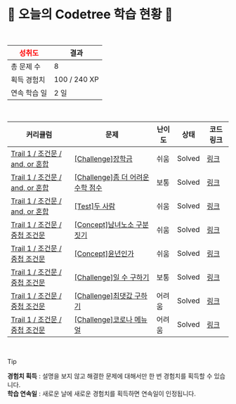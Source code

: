 # 🌲 오늘의 Codetree 학습 현황 🌲

<br />

| <span style="color:red;display:block;text-align:center;"> **성취도**</span> | 결과 |
|---|---|
| 총 문제 수 | 8 |
| 획득 경험치 | 100 / 240 XP |
| 연속 학습 일 | 2 일 |

<br />

|커리큘럼|문제|난이도|상태|코드 링크|
|---|---|---|---|---|
|[Trail 1 / 조건문 / and, or 혼합](https://https://en.codetree.ai/trail-info/novice-low/)|[[Challenge]장학금](https://https://en.codetree.ai/trails/complete/curated-cards/challenge-scholarship/)|쉬움|Solved|[링크](https://github.com/ungs12/CodeTree/blob/main/250113/%EC%9E%A5%ED%95%99%EA%B8%88/scholarship.java)|
|[Trail 1 / 조건문 / and, or 혼합](https://https://en.codetree.ai/trail-info/novice-low/)|[[Challenge]좀 더 어려운 수학 점수](https://https://en.codetree.ai/trails/complete/curated-cards/challenge-math-scores-are-more-difficult/)|보통|Solved|[링크](https://github.com/ungs12/CodeTree/blob/main/250113/%EC%A2%80%20%EB%8D%94%20%EC%96%B4%EB%A0%A4%EC%9A%B4%20%EC%88%98%ED%95%99%20%EC%A0%90%EC%88%98/math-scores-are-more-difficult.java)|
|[Trail 1 / 조건문 / and, or 혼합](https://https://en.codetree.ai/trail-info/novice-low/)|[[Test]두 사람](https://https://en.codetree.ai/trails/complete/curated-cards/test-two-person/)|쉬움|Solved|[링크](https://github.com/ungs12/CodeTree/blob/main/250113/%EB%91%90%20%EC%82%AC%EB%9E%8C/two-person.java)|
|[Trail 1 / 조건문 / 중첩 조건문](https://https://en.codetree.ai/trail-info/novice-low/)|[[Concept]남녀노소 구분짓기](https://https://en.codetree.ai/trails/complete/curated-cards/intro-sex-and-age/)|쉬움|Solved|[링크](https://github.com/ungs12/CodeTree/blob/main/250113/%EB%82%A8%EB%85%80%EB%85%B8%EC%86%8C%20%EA%B5%AC%EB%B6%84%EC%A7%93%EA%B8%B0/sex-and-age.java)|
|[Trail 1 / 조건문 / 중첩 조건문](https://https://en.codetree.ai/trail-info/novice-low/)|[[Concept]윤년인가](https://https://en.codetree.ai/trails/complete/curated-cards/intro-is-leap-year/)|쉬움|Solved|[링크](https://github.com/ungs12/CodeTree/blob/main/250113/%EC%9C%A4%EB%85%84%EC%9D%B8%EA%B0%80/is-leap-year.java)|
|[Trail 1 / 조건문 / 중첩 조건문](https://https://en.codetree.ai/trail-info/novice-low/)|[[Challenge]일 수 구하기](https://https://en.codetree.ai/trails/complete/curated-cards/challenge-number-of-days-in-month/)|보통|Solved|[링크](https://github.com/ungs12/CodeTree/blob/main/250113/%EC%9D%BC%20%EC%88%98%20%EA%B5%AC%ED%95%98%EA%B8%B0/number-of-days-in-month.java)|
|[Trail 1 / 조건문 / 중첩 조건문](https://https://en.codetree.ai/trail-info/novice-low/)|[[Challenge]최댓값 구하기](https://https://en.codetree.ai/trails/complete/curated-cards/challenge-maximum-value/)|어려움|Solved|[링크](https://github.com/ungs12/CodeTree/blob/main/250113/%EC%B5%9C%EB%8C%93%EA%B0%92%20%EA%B5%AC%ED%95%98%EA%B8%B0/maximum-value.java)|
|[Trail 1 / 조건문 / 중첩 조건문](https://https://en.codetree.ai/trail-info/novice-low/)|[[Challenge]코로나 메뉴얼](https://https://en.codetree.ai/trails/complete/curated-cards/challenge-covid-manual/)|어려움|Solved|[링크](https://github.com/ungs12/CodeTree/blob/main/250113/%EC%BD%94%EB%A1%9C%EB%82%98%20%EB%A9%94%EB%89%B4%EC%96%BC/covid-manual.java)|


<br />

> [!TIP]
> **경험치 획득** : 설명을 보지 않고 해결한 문제에 대해서만 한 번 경험치를 획득할 수 있습니다.  
> **학습 연속일** : 새로운 날에 새로운 경험치를 획득하면 연속일이 인정됩니다.

